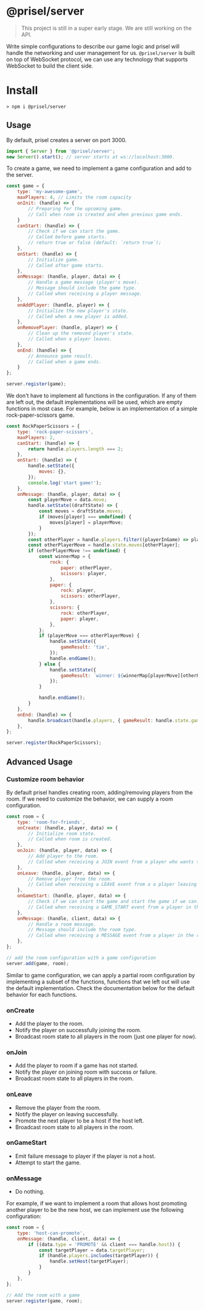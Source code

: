 # @prisel/server

> This project is still in a super early stage. We are still working on the API.

Write simple configurations to describe our game logic and prisel will handle the networking and
user management for us. `@prisel/server` is built on top of WebSocket protocol, we can use any
technology that supports WebSocket to build the client side.

# Install

```
> npm i @prisel/server
```

## Usage

By default, prisel creates a server on port 3000.

```javascript
import { Server } from '@prisel/server';
new Server().start(); // server starts at ws://localhost:3000.
```

To create a game, we need to implement a game configuration and add to the server.

```javascript
const game = {
    type: 'my-awesome-game',
    maxPlayers: 4, // Limits the room capacity
    onInit: (handle) => {
        // Preparing for the upcoming game.
        // Call when room is created and when previous game ends.
    }
    canStart: (handle) => {
        // Check if we can start the game.
        // Called before game starts.
        // return true or false (default: `return true`);
    },
    onStart: (handle) => {
        // Initialize game.
        // Called after game starts.
    },
    onMessage: (handle, player, data) => {
        // Handle a game message (player's move).
        // Message should include the game type.
        // Called when receiving a player message.
    },
    onAddPlayer: (handle, player) => {
        // Initialize the new player's state.
        // Called when a new player is added.
    },
    onRemovePlayer: (handle, player) => {
        // Clean up the removed player's state.
        // Called when a player leaves.
    },
    onEnd: (handle) => {
        // Announce game result.
        // Called when a game ends.
    }
};

server.register(game);
```

We don't have to implement all functions in the configuration. If any of them are left out, the
default implementations will be used, which are empty functions in most case. For example, below is
an implementation of a simple rock-paper-scissors game.

```javascript
const RockPaperScissors = {
    type: 'rock-paper-scissors',
    maxPlayers: 2,
    canStart: (handle) => {
        return handle.players.length === 2;
    },
    onStart: (handle) => {
        handle.setState({
            moves: {},
        });
        console.log('start game!');
    },
    onMessage: (handle, player, data) => {
        const playerMove = data.move;
        handle.setState((draftState) => {
            const moves = draftState.moves;
            if (moves[player] === undefined) {
                moves[player] = playerMove;
            }
        });
        const otherPlayer = handle.players.filter((playerInGame) => playerInGame !== player)[0];
        const otherPlayerMove = handle.state.moves[otherPlayer];
        if (otherPlayerMove !== undefined) {
            const winnerMap = {
                rock: {
                    paper: otherPlayer,
                    scissors: player,
                },
                paper: {
                    rock: player,
                    scissors: otherPlayer,
                },
                scissors: {
                    rock: otherPlayer,
                    paper: player,
                },
            };
            if (playerMove === otherPlayerMove) {
                handle.setState({
                    gameResult: 'tie',
                });
                handle.endGame();
            } else {
                handle.setState({
                    gameResult: `winner: ${winnerMap[playerMove][otherPlayerMove]}`,
                });
            }

            handle.endGame();
        }
    },
    onEnd: (handle) => {
        handle.broadcast(handle.players, { gameResult: handle.state.gameResult });
    },
};

server.register(RockPaperScissors);
```

## Advanced Usage

### Customize room behavior

By default prisel handles creating room, adding/removing players from the room. If we need to
customize the behavior, we can supply a room configuration.

```javascript
const room = {
    type: 'room-for-friends',
    onCreate: (handle, player, data) => {
        // Initialize room state.
        // Called when room is created.
    },
    onJoin: (handle, player, data) => {
        // Add player to the room.
        // Called when receiving a JOIN event from a player who wants to join the room.
    },
    onLeave: (handle, player, data) => {
        // Remove player from the room.
        // Called when receiving a LEAVE event from a a player leaving the room.
    },
    onGameStart: (handle, player, data) => {
        // Check if we can start the game and start the game if we can.
        // Called when receiving a GAME_START event from a player in the room.
    },
    onMessage: (handle, client, data) => {
        // Handle a room message.
        // Message should include the room type.
        // Called when receiving a MESSAGE event from a player in the room.
    },
};

// add the room configuration with a game configuration
server.add(game, room);
```

Similar to game configuration, we can apply a partial room configuration by implementing a subset of
the functions, functions that we left out will use the default implementation. Check the
documentation below for the default behavior for each functions.

### onCreate

-   Add the player to the room.
-   Notify the player on successfully joining the room.
-   Broadcast room state to all players in the room (just one player for now).

### onJoin

-   Add the player to room if a game has not started.
-   Notify the player on joining room with success or failure.
-   Broadcast room state to all players in the room.

### onLeave

-   Remove the player from the room.
-   Notify the player on leaving successfully.
-   Promote the next player to be a host if the host left.
-   Broadcast room state to all players in the room.

### onGameStart

-   Emit failure message to player if the player is not a host.
-   Attempt to start the game.

### onMessage

-   Do nothing.

For example, if we want to implement a room that allows host promoting another player to be the new
host, we can implement use the following configuration:

```javascript
const room = {
    type: 'host-can-promote',
    onMessage: (handle, client, data) => {
        if ((data.type = 'PROMOTE' && client === handle.host)) {
            const targetPlayer = data.targetPlayer;
            if (handle.players.includes(targetPlayer)) {
                handle.setHost(targetPlayer);
            }
        }
    },
};

// Add the room with a game
server.register(game, room);
```
